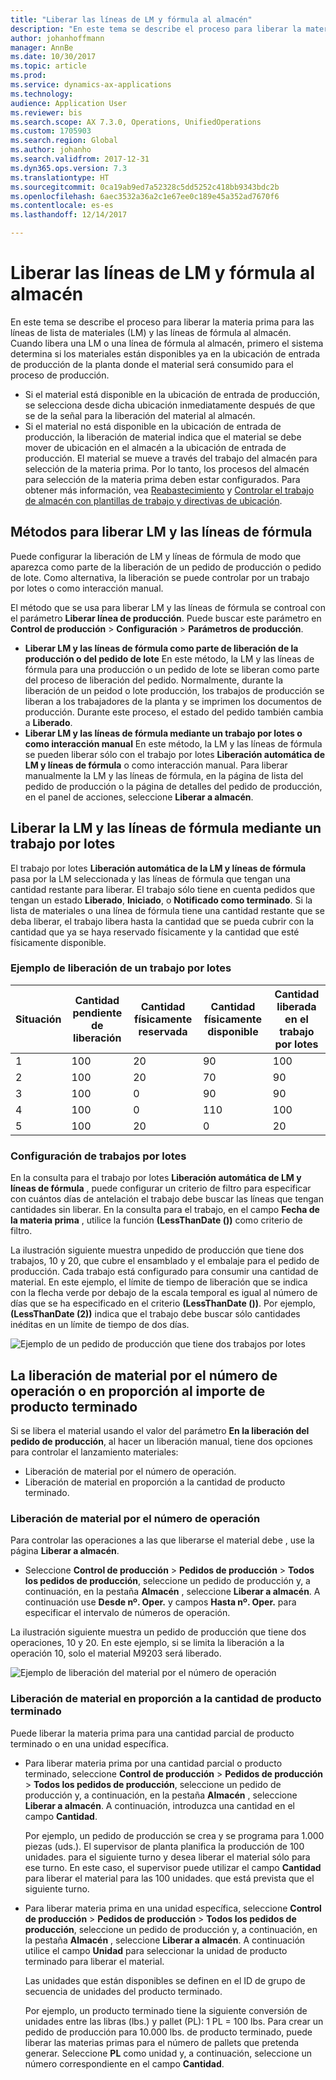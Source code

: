 ```yaml
---
title: "Liberar las líneas de LM y fórmula al almacén"
description: "En este tema se describe el proceso para liberar la materia prima para las líneas de LM y las líneas de fórmula al almacén."
author: johanhoffmann
manager: AnnBe
ms.date: 10/30/2017
ms.topic: article
ms.prod: 
ms.service: dynamics-ax-applications
ms.technology: 
audience: Application User
ms.reviewer: bis
ms.search.scope: AX 7.3.0, Operations, UnifiedOperations
ms.custom: 1705903
ms.search.region: Global
ms.author: johanho
ms.search.validfrom: 2017-12-31
ms.dyn365.ops.version: 7.3
ms.translationtype: HT
ms.sourcegitcommit: 0ca19ab9ed7a52328c5dd5252c418bb9343bdc2b
ms.openlocfilehash: 6aec3532a36a2c1e67ee0c189e45a352ad7670f6
ms.contentlocale: es-es
ms.lasthandoff: 12/14/2017

---
```


# <a name="release-bom-and-formula-lines-to-the-warehouse"></a>Liberar las líneas de LM y fórmula al almacén

En este tema se describe el proceso para liberar la materia prima para las líneas de lista de materiales (LM) y las líneas de fórmula al almacén. Cuando libera una LM o una línea de fórmula al almacén, primero el sistema determina si los materiales están disponibles ya en la ubicación de entrada de producción de la planta donde el material será consumido para el proceso de producción.

- Si el material está disponible en la ubicación de entrada de producción, se selecciona desde dicha ubicación inmediatamente después de que se de la señal para la liberación del material al almacén.
- Si el material no está disponible en la ubicación de entrada de producción, la liberación de material indica que el material se debe mover de ubicación en el almacén a la ubicación de entrada de producción. El material se mueve a través del trabajo del almacén para selección de la materia prima. Por lo tanto, los procesos del almacén para selección de la materia prima deben estar configurados. Para obtener más información, vea [Reabastecimiento](../warehousing/replenishment.md) y [Controlar el trabajo de almacén con plantillas de trabajo y directivas de ubicación](../warehousing/control-warehouse-location-directives.md).

## <a name="methods-for-releasing-bom-and-formula-lines"></a>Métodos para liberar LM y las líneas de fórmula

Puede configurar la liberación de LM y líneas de fórmula de modo que aparezca como parte de la liberación de un pedido de producción o pedido de lote. Como alternativa, la liberación se puede controlar por un trabajo por lotes o como interacción manual.

El método que se usa para liberar LM y las líneas de fórmula se controal con el parámetro **Liberar línea de producción**. Puede buscar este parámetro en **Control de producción** \> **Configuración** \> **Parámetros de producción**.

- **Liberar LM y las líneas de fórmula como parte de liberación de la producción o del pedido de lote** En este método, la LM y las líneas de fórmula para una producción o un pedido de lote se liberan como parte del proceso de liberación del pedido. Normalmente, durante la liberación de un peidod o lote producción, los trabajos de producción se liberan a los trabajadores de la planta y se imprimen los documentos de producción. Durante este proceso, el estado del pedido también cambia a **Liberado**.
- **Liberar LM y las líneas de fórmula mediante un trabajo por lotes o como interacción manual** En este método, la LM y las líneas de fórmula se pueden liberar sólo con el trabajo por lotes **Liberación automática de LM y líneas de fórmula** o como interacción manual. Para liberar manualmente la LM y las líneas de fórmula, en la página de lista del pedido de producción o la página de detalles del pedido de producción, en el panel de acciones, seleccione **Liberar a almacén**.

## <a name="releasing-the-bom-and-formula-lines-by-using-a-batch-job"></a>Liberar la LM y las líneas de fórmula mediante un trabajo por lotes

El trabajo por lotes **Liberación automática de la LM y líneas de fórmula** pasa por la LM seleccionada y las líneas de fórmula que tengan una cantidad restante para liberar. El trabajo sólo tiene en cuenta pedidos que tengan un estado **Liberado**, **Iniciado**, o **Notificado como terminado**. Si la lista de materiales o una línea de fórmula tiene una cantidad restante que se deba liberar, el trabajo libera hasta la cantidad que se pueda cubrir con la cantidad que ya se haya reservado físicamente y la cantidad que esté físicamente disponible.

### <a name="example-of-a-batch-job-release"></a>Ejemplo de liberación de un trabajo por lotes

| Situación | Cantidad pendiente de liberación | Cantidad físicamente reservada | Cantidad físicamente disponible | Cantidad liberada en el trabajo por lotes |
|----------|-------------------------------|------------------------------|-------------------------------|------------------------------------|
| 1        | 100                           | 20                           | 90                            | 100                                |
| 2        | 100                           | 20                           | 70                            | 90                                 |
| 3        | 100                           | 0                            | 90                            | 90                                 |
| 4        | 100                           | 0                            | 110                           | 100                                |
| 5        | 100                           | 20                           | 0                             | 20                                 |

### <a name="batch-job-setup"></a>Configuración de trabajos por lotes

En la consulta para el trabajo por lotes **Liberación automática de LM y líneas de fórmula** , puede configurar un criterio de filtro para especificar con cuántos días de antelación el trabajo debe buscar las líneas que tengan cantidades sin liberar. En la consulta para el trabajo, en el campo **Fecha de la materia prima** , utilice la función **(LessThanDate ())** como criterio de filtro.

La ilustración siguiente muestra unpedido de producción que tiene dos trabajos, 10 y 20, que cubre el ensamblado y el embalaje para el pedido de producción. Cada trabajo está configurado para consumir una cantidad de material. En este ejemplo, el límite de tiempo de liberación que se indica con la flecha verde por debajo de la escala temporal es igual al número de días que se ha especificado en el criterio **(LessThanDate ())**. Por ejemplo, **(LessThanDate (2))** indica que el trabajo debe buscar sólo cantidades inéditas en un límite de tiempo de dos días.

![Ejemplo de un pedido de producción que tiene dos trabajos por lotes](media/bach-job-setup.PNG)

## <a name="releasing-material-per-operation-number-or-in-proportion-to-the-amount-of-finished-goods"></a>La liberación de material por el número de operación o en proporción al importe de producto terminado

Si se libera el material usando el valor del parámetro **En la liberación del pedido de producción**, al hacer un liberación manual, tiene dos opciones para controlar el lanzamiento materiales:

- Liberación de material por el número de operación.
- Liberación de material en proporción a la cantidad de producto terminado.

### <a name="release-material-per-operation-number"></a>Liberación de material por el número de operación

Para controlar las operaciones a las que liberarse el material debe , use la página **Liberar a almacén**.

- Seleccione **Control de producción** \> **Pedidos de producción** \> **Todos los pedidos de producción**, seleccione un pedido de producción y, a continuación, en la pestaña **Almacén** , seleccione **Liberar a almacén**. A continuación use **Desde nº. Oper.** y campos **Hasta nº. Oper.** para especificar el intervalo de números de operación.

La ilustración siguiente muestra un pedido de producción que tiene dos operaciones, 10 y 20. En este ejemplo, si se limita la liberación a la operación 10, solo el material M9203 será liberado.

![Ejemplo de liberación del material por el número de operación](media/two-operations.PNG)

### <a name="release-material-in-proportion-to-the-amount-of-finished-goods"></a>Liberación de material en proporción a la cantidad de producto terminado

Puede liberar la materia prima para una cantidad parcial de producto terminado o en una unidad específica.

- Para liberar materia prima por una cantidad parcial o producto terminado, seleccione **Control de producción** \> **Pedidos de producción** \> **Todos los pedidos de producción**, seleccione un pedido de producción y, a continuación, en la pestaña **Almacén** , seleccione **Liberar a almacén**. A continuación, introduzca una cantidad en el campo **Cantidad**.

    Por ejemplo, un pedido de producción se crea y se programa para 1.000 piezas (uds.). El supervisor de planta planifica la producción de 100 unidades. para el siguiente turno y desea liberar el material sólo para ese turno. En este caso, el supervisor puede utilizar el campo **Cantidad** para liberar el material para las 100 unidades. que está prevista que el siguiente turno.

- Para liberar materia prima en una unidad específica, seleccione **Control de producción** \> **Pedidos de producción** \> **Todos los pedidos de producción**, seleccione un pedido de producción y, a continuación, en la pestaña **Almacén** , seleccione **Liberar a almacén**. A continuación utilice el campo **Unidad** para seleccionar la unidad de producto terminado para liberar el material.

    Las unidades que están disponibles se definen en el ID de grupo de secuencia de unidades del producto terminado.

    Por ejemplo, un producto terminado tiene la siguiente conversión de unidades entre las libras (lbs.) y pallet (PL): 1 PL = 100 lbs. Para crear un pedido de producción para 10.000 lbs. de producto terminado, puede liberar las materias primas para el número de pallets que pretenda generar. Seleccione **PL** como unidad y, a continuación, seleccione un número correspondiente en el campo **Cantidad**.

